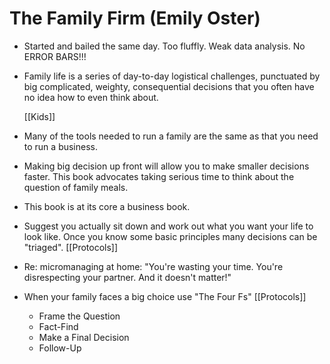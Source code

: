 # The Family Firm (Emily Oster)

- Started and bailed the same day. Too fluffly. Weak data analysis.  No ERROR BARS!!!

- Family life is a series of day-to-day logistical challenges, punctuated by big complicated, weighty, consequential decisions that you often have no idea how to even think about.

  [[Kids]]  

- Many of the tools needed to run a family are the same as that you need to run a business.

- Making big decision up front will allow you to make smaller decisions faster. This book advocates taking serious time to think about the question of family meals.

- This book is at its core a business book.

- Suggest you actually sit down and work out what you want your life to look like. Once you know some basic principles many decisions can be "triaged". [[Protocols]]

- Re: micromanaging at home: "You're wasting your time. You're disrespecting your partner. And it doesn't matter!"

- When your family faces a big choice use "The Four Fs" [[Protocols]]
  - Frame the Question
  - Fact-Find
  - Make a Final Decision
  - Follow-Up
